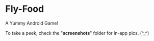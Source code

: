 # Fly-Food

A Yummy Android Game!


To take a peek, check the "**screenshots**" folder for in-app pics.   (^_^)
